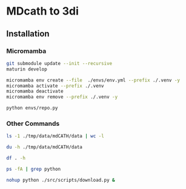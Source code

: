 # MDcath to 3di

## Installation

### Micromamba

```sh
git submodule update --init --recursive
maturin develop

micromamba env create --file  ./envs/env.yml --prefix ./.venv -y
micromamba activate --prefix ./.venv
micromamba deactivate
micromamba env remove --prefix ./.venv -y

python envs/repo.py
```

### Other Commands

```sh
ls -1 ./tmp/data/mdCATH/data | wc -l

du -h ./tmp/data/mdCATH/data

df . -h

ps -fA | grep python

nohup python ./src/scripts/download.py &
```
